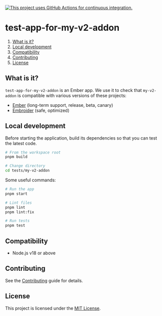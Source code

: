 [![This project uses GitHub Actions for continuous integration.](https://github.com/ijlee2/embroider-css-modules/actions/workflows/ci.yml/badge.svg)](https://github.com/ijlee2/embroider-css-modules/actions/workflows/ci.yml)

# test-app-for-my-v2-addon

1. [What is it?](#what-is-it)
1. [Local development](#local-development)
1. [Compatibility](#compatibility)
1. [Contributing](#contributing)
1. [License](#license)


## What is it?

`test-app-for-my-v2-addon` is an Ember app. We use it to check that `my-v2-addon` is compatible with various versions of these projects:

- [Ember](https://emberjs.com/releases/) (long-term support, release, beta, canary)
- [Embroider](https://github.com/embroider-build/embroider/) (safe, optimized)


## Local development

Before starting the application, build its dependencies so that you can test the latest code.

```sh
# From the workspace root
pnpm build

# Change directory
cd tests/my-v2-addon
```

Some useful commands:

```sh
# Run the app
pnpm start

# Lint files
pnpm lint
pnpm lint:fix

# Run tests
pnpm test
```


## Compatibility

- Node.js v18 or above


## Contributing

See the [Contributing](../../CONTRIBUTING.md) guide for details.


## License

This project is licensed under the [MIT License](../../LICENSE.md).
